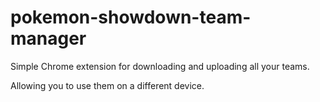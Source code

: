 # pokemon-showdown-team-manager
Simple Chrome extension for downloading and uploading all your teams.

Allowing you to use them on a different device.
